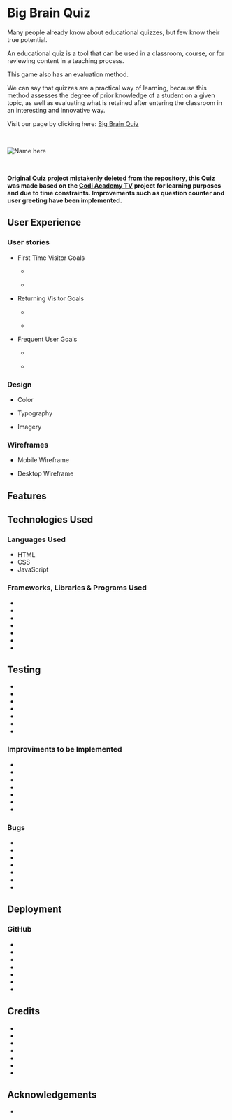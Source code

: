 <h1>Big Brain Quiz</h1>

<p> Many people already know about educational quizzes, but few know their true potential.</p>
<p>An educational quiz is a tool that can be used in a classroom, course, or for reviewing content in a teaching process.</p>
<p>This game also has an evaluation method.</p>
<p>We can say that quizzes are a practical way of learning, because this method assesses the degree of prior knowledge of a student on a given topic, as well as evaluating what is retained after entering the classroom in an interesting and innovative way.</p>
<p>Visit our page by clicking here:
<a href="https://elisabetebilini.github.io/BigBrainQuiz/"  target="_blank" rel=”noopener”> Big Brain Quiz</a>
</p>
<br>

![Name here]()

<br>
<p><strong>Original Quiz project mistakenly deleted from the repository, this Quiz was made based on the <a href="https://www.youtube.com/watch?v=W3WZaAQiQq0&t=3450s"  target="_blank" rel=”noopener”>
Codi Academy TV</a> project for learning purposes and due to time constraints. Improvements such as question counter and user greeting have been implemented.</strong></p>



<h2>User Experience</h2>
<h3>User stories</h3>
<ul>
<li>First Time Visitor Goals</li>
<ul>
<li></li>
</ul>
<ul>
<li></li>
</ul>
</ul>
<ul>
<li>Returning Visitor Goals</li>
<ul>
<li></li>
</ul>
<ul>
<li></li>
</ul>
</ul>
<ul>
<li>Frequent User Goals</li>
<ul>
<li></li>
</ul>
<ul>
<li></li>
</ul>
</ul>

<h3>Design</h3>
<ul>
<li>Color</li>
</ul>
<ul>
<li>Typography</li>
</ul>
<ul>
<li>Imagery</li>
</ul>

<h3>Wireframes</h3>
<ul>
<li>Mobile Wireframe</li>
</ul>
<ul>
<li>Desktop Wireframe</li>
</ul>

<h2>Features</h2>




<h2>Technologies Used</h2>
<h3>Languages Used</h3>
<ul>
 <li>HTML</li>
 <li>CSS</li>
 <li>JavaScript</li>
</ul>

<h3>Frameworks, Libraries & Programs Used</h3>
<ul>
<li></li>
<li></li>
<li></li>
<li></li>
<li></li>
<li></li>
<li></li>
</ul>


<h2>Testing</h2>
<ul>
<li></li>
<li></li>
<li></li>
<li></li>
<li></li>
<li></li>
<li></li>
</ul>


<h3>Improviments to be Implemented</h3>
<ul>
<li></li>
<li></li>
<li></li>
<li></li>
<li></li>
<li></li>
<li></li>
</ul>


<h3>Bugs</h3>
<ul>
<li></li>
<li></li>
<li></li>
<li></li>
<li></li>
<li></li>
<li></li>
</ul>

<h2>Deployment</h2>
<h3>GitHub</h3>
<ul>
<li></li>
<li></li>
<li></li>
<li></li>
<li></li>
<li></li>
<li></li>
</ul>

<h2>Credits</h2>
<ul>
<li></li>
<li></li>
<li></li>
<li></li>
<li></li>
<li></li>
<li></li>
</ul>

<h2>Acknowledgements</h2>
<ul>
<li></li>
</ul>